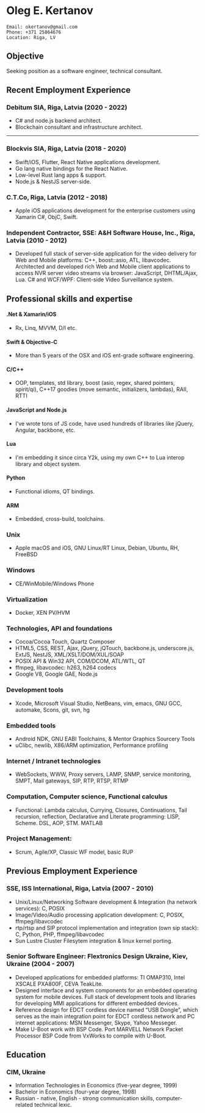 Oleg E. Kertanov
================

    Email: okertanov@gmail.com
    Phone: +371 25864676
    Location: Riga, LV

Objective
---------
Seeking position as a software engineer, technical consultant.

Recent Employment Experience
----------------------------
### Debitum SIA, Riga, Latvia (2020 - 2022)
* C# and node.js backend architect.
* Blockchain consultant and infrastructure architect.

----------------------------
### Blockvis SIA, Riga, Latvia (2018 - 2020)
* Swift/iOS, Flutter, React Native applications development.
* Go lang native bindings for the React Native.
* Low-level Rust lang apps & support.
* Node.js & NestJS server-side.

### C.T.Co, Riga, Latvia (2012 - 2018)
* Apple iOS applications development for the enterprise customers using Xamarin C#, ObjC, Swift.

### Independent Contractor, SSE: A&H Software House, Inc., Riga, Latvia (2010 - 2012)
* Developed full stack of server-side application for the video delivery for Web and Mobile platforms: C++, boost::asio, ATL, libavcodec. Architected and developed rich Web and Mobile client applications to access NVR server video streams via browser: JavaScript, DHTML/Ajax, Lua. C# and WCF/WPF: Client-side Video Surveillance system.

Professional skills and expertise
---------------------------------
#### .Net & Xamarin/iOS
 - Rx, Linq, MVVM, D/I etc.
#### Swift & Objective-C
 - More than 5 years of the OSX and iOS ent-grade software engineering.
#### C/C++
 - OOP, templates, std library, boost (asio, regex, shared pointers, spirit/qi), C++17 goodies (move semantic, initializers, lambdas), RAII, RTTI
#### JavaScript and Node.js
 - I've wrote tons of JS code, have used hundreds of libraries like jQuery, Angular, backbone, etc.
#### Lua
 - I'm embedding it since circa Y2k, using my own C++ to Lua interop library and object system.
#### Python
 - Functional idioms, QT bindings.
#### ARM
 - Embedded, cross-build, toolchains.
### Unix
 - Apple macOS and iOS, GNU Linux/RT Linux, Debian, Ubuntu, RH, FreeBSD
### Windows
 - CE/WinMobile/Windows Phone
### Virtualization
 - Docker, XEN PV/HVM
### Technologies, API and foundations
* Cocoa/Cocoa Touch, Quartz Composer
* HTML5, CSS, REST, Ajax, jQuery, jQTouch, backbone.js, underscore.js, ExtJS, NestJS, XML/XSLT/DOM/XUL/SOAP
* POSIX API & Win32 API, COM/DCOM, ATL/WTL, QT
* ffmpeg, libavcodec: h263, h264 codecs
* Google V8, Google GAE, Node.js
### Development tools
* Xcode, Microsoft Visual Studio, NetBeans, vim, emacs, GNU GCC, automake, Scons, git, svn, hg
### Embedded tools
* Android NDK, GNU EABI Toolchains, & Mentor Graphics Sourcery Tools
* uClibc, newlib, X86/ARM optimization, Performance profiling
### Internet / Intranet technologies
* WebSockets, WWW, Proxy servers, LAMP, SNMP, service monitoring, SMPT, Mail gateways, SIP, RTP, RTSP, RTMP
### Computation, Computer science, Functional calculus
* Functional: Lambda calculus, Currying, Closures, Continuations, Tail recursion, reflection, Declarative and Literate programming: LISP, Scheme. DSL, AOP, STM. MATLAB
### Project Management:
* Scrum, Agile/XP, Classic WF model, basic RUP

 Previous Employment Experience
-------------------------------
### SSE, ISS International, Riga, Latvia (2007 - 2010)
* Unix/Linux/Networking Software development & Integration (ha network services): C, POSIX
* Image/Video/Audio processing application development: C, POSIX, ffmpeg/libavcodec
* rtp/rtsp and SIP protocol implementation and integration (own sip stack): C, Python, PHP, ffmpeg/libavcodec
* Sun Lustre Cluster Filesytem integration & linux kernel porting.

### Senior Software Engineer: Flextronics Design Ukraine, Kiev, Ukraine (2004 - 2007)
* Developed applications for embedded platforms: TI OMAP310, Intel XSCALE PXA800F, CEVA TeakLite.
* Designed interface and system components for an embedded operating system for mobile devices. Full stack of development tools and libraries for developing MMI applications for different embedded devices.
* Reference design for EDCT cordless device named “USB Dongle”, which serves as the main integration point for EDCT cordless network and PC internet applications: MSN Messenger, Skype, Yahoo Messeger.
* Make U-Boot work with BSP Code. Port MARVELL Network Packet Processor BSP Code from VxWorks to compile with U-Boot.

Education
---------
### CIM, Ukraine
* Information Technologies in Economics (five-year degree, 1999)
* Bachelor in Economics (four-year degree, 1998)
* Russian - native, English - strong communication skills, computer-related technical lexic.
